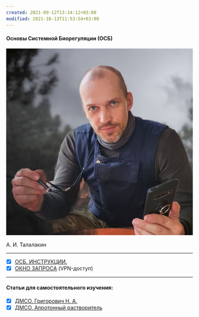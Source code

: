 ```yaml
---
created: 2021-09-12T13:14:12+03:00
modified: 2021-10-13T11:53:54+03:00
---
```


#### Основы Системной Биорегуляции (ОСБ)

![](!AIT.jpg)

А. И. Талалакин
***
- [x] [ОСБ. ИНСТРУКЦИИ.](!0SB_Instructio.md)
- [x] [ОКНО ЗАПРОСА](http://mductor.weebly.com/a.html) (VPN-доступ)  
***
#### Статьи для самостоятельного изучения:
- [x] [ДМСО. Григорович Н. А.](DMSO_NANO.md)   
- [x] [ДМСО. Апротонный растворитель](DMSO_APROTON.md)
